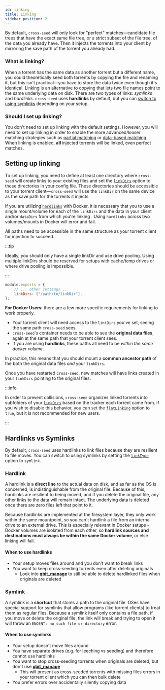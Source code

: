 ```yaml
---
id: linking
title: Linking
sidebar_position: 2
---
```


By default, `cross-seed` will only look for "perfect" matches—candidate file
trees that have the exact same file tree, or a strict subset of the file tree,
of the data you already have. Then it injects the torrents into your client by
mirroring the save path of the torrent you already had.

### What is linking?

When a torrent has the same data as another torrent but a different name, you
could theoretically seed both torrents by copying the file and renaming it, but
this isn't practical—you have to store the data twice even though it's
identical. Linking is an alternative to copying that lets two file names point
to the same underlying data on disk. There are two types of links: _symlinks_
and _hardlinks_. `cross-seed` uses **hardlinks** by default, but you can
[switch to using symlinks](#hardlinks-vs-symlinks) depending on your setup.

### Should I set up linking?

You don't need to set up linking with the default settings. However, you will
need to set up linking in order to enable the more advanced/looser matching
strategies such as [partial matching](partial-matching.md) or
[data-based matching](data-based-matching.md). When linking is enabled, **all**
injected torrents will be linked, even perfect matches.

## Setting up linking

To set up linking, you need to define at least one directory where `cross-seed` will create
links to your existing files and set the
[`linkDirs`](../basics/options.md#linkdirs) option to these directories in your
config file. These directories should be accessible to your torrent
client—`cross-seed` will use the `linkDir` on the same device as the save path
for the torrents it injects.

If you are utilizing [`hardlinks`](../tutorials/linking#hardlink) with Docker,
it is necessary that you to use a single mount/volume for each of the `linkDirs` and
the data in your client and/or `dataDirs` from which you're linking . Using
`hardlinks` across two volumes/mounts in Docker will error and fail.

All paths need to be accessible in the same structure as your torrent client for
injection to succeed.

:::tip

Ideally, you should only have a single linkDir and use drive pooling.
Using multiple linkDirs should be reserved for setups with cache/temp drives
or where drive pooling is impossible.

:::

```js
module.exports = {
	// ... other settings ...
	linkDirs: ["/path/to/linkDir"],
};
```

**For Docker Users**: there are a few more specific requirements for linking to
work properly.

-   Your torrent client will need access to the `linkDirs` you've set, seeing the
    same path `cross-seed` sees.
-   `cross-seed`'s container needs to be able to see the **original data
    files**, again at the same path that your torrent client sees.
-   If you are using **hardlinks**, these paths all need to be _within the same
    docker volume_.

In practice, this means that you should mount a **common ancestor path** of the
both the original data files _and_ your `linkDirs`.

Once you have restarted `cross-seed`, new matches will have links created in
your `linkDirs` pointing to the original files.

:::info

In order to prevent collisions, `cross-seed` organizes linked torrents into
subfolders of your [`linkDirs`](../basics/options.md#linkdirs) based on the
tracker each torrent came from. If you wish to disable this behavior, you can
set the [`flatLinking`](../basics/options.md#flatlinking) option to `true`, but
it is not recommended for new users.

:::

## Hardlinks vs Symlinks

By default, `cross-seed` uses hardlinks to link files because they are resilient
to file moves. You can switch to using symlinks by setting the
[`linkType`](../basics/options.md#linktype) option to `symlink`.

### Hardlink

A hardlink is a **direct line** to the actual data on disk, and as far as the OS
is concerned, is indistinguishable from the original file. Because of this,
hardlinks are resilient to being moved, and if you delete the original file, any
other links to the data will remain intact. The underlying data is deleted once
there are zero files left that point to it.

Because hardlinks are implemented at the filesystem layer, they only work within
the same mountpoint, so you can't hardlink a file from an internal drive to an
external drive. This is especially relevant in Docker setups - Docker volumes
are isolated from each other, so **hardlink sources and destinations must always
be within the same Docker volume**, or else linking will fail.

#### When to use hardlinks

-   Your setup moves files around and you don't want to break links
-   You want to keep cross-seeding torrents even after deleting originals
    -   Look into
        [**qbit_manage**](https://github.com/StuffAnThings/qbit_manage) to still
        be able to delete hardlinked files when originals are deleted

### Symlink

A symlink is a **shortcut** that stores a path to the original file. OSes have
special support for symlinks that allow programs (like torrent clients) to treat
them as regular files. Because a symlink itself only contains a file path, if
you move or delete the original file, the link will break and trying to open it
will throw an `ENOENT: no such file or directory` error.

#### When to use symlinks

-   Your setup doesn't move files around
-   You have separate drives (e.g. for leeching vs seeding) and therefore cannot
    use hardlinks
-   You want to stop cross-seeding torrents when originals are deleted, but
    don't use [**qbit_manage**](https://github.com/StuffAnThings/qbit_manage)
    -   This will present as cross-seeded torrents with missing files errors in
        your torrent client which you can then bulk delete
-   You prefer errors over accidentally silently copying data
